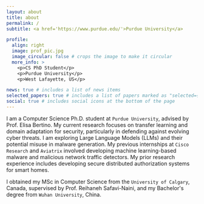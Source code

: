```yaml
---
layout: about
title: about
permalink: /
subtitle: <a href='https://www.purdue.edu/'>Purdue University</a> 

profile:
  align: right
  image: prof_pic.jpg
  image_circular: false # crops the image to make it circular
  more_info: >
    <p>CS PhD Student</p>
    <p>Purdue University</p>
    <p>West Lafayette, US</p>

news: true # includes a list of news items
selected_papers: true # includes a list of papers marked as "selected={true}"
social: true # includes social icons at the bottom of the page
---
```


<!-- Write your biography here. Tell the world about yourself. Link to your favorite [subreddit](http://reddit.com). You can put a picture in, too. The code is already in, just name your picture `prof_pic.jpg` and put it in the `img/` folder.

Put your address / P.O. box / other info right below your picture. You can also disable any of these elements by editing `profile` property of the YAML header of your `_pages/about.md`. Edit `_bibliography/papers.bib` and Jekyll will render your [publications page](/al-folio/publications/) automatically.

Link to your social media connections, too. This theme is set up to use [Font Awesome icons](https://fontawesome.com/) and [Academicons](https://jpswalsh.github.io/academicons/), like the ones below. Add your Facebook, Twitter, LinkedIn, Google Scholar, or just disable all of them. -->



I am a Computer Science Ph.D. student at `Purdue University`, advised by Prof. Elisa Bertino. My current research focuses on transfer learning and domain adaptation for security, particularly in defending against evolving cyber threats. I am exploring Large Language Models (LLMs) and their potential misuse in malware generation. My previous internships at `Cisco Research` and `Aviatrix` involved developing machine learning-based malware and malicious network traffic detectors. My prior research experience includes developing secure distributed authorization systems for smart homes.

I obtained my MSc in Computer Science from the `University of Calgary`, Canada, supervised by Prof. Reihaneh Safavi-Naini, and my Bachelor's degree from `Wuhan University`, China.
